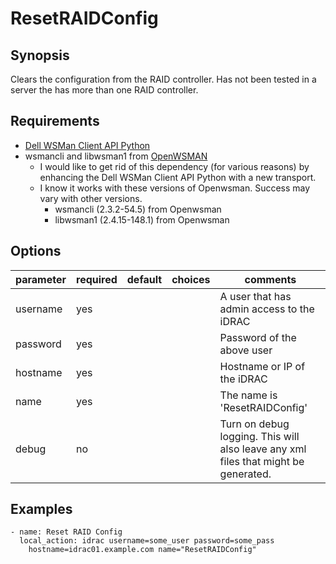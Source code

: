 # ResetRAIDConfig

## Synopsis

Clears the configuration from the RAID controller. Has not been tested in a server the has more than one RAID controller.

## Requirements

* [Dell WSMan Client API Python](https://github.com/hbeatty/dell-wsman-client-api-python)
* wsmancli and libwsman1 from [OpenWSMAN](https://openwsman.github.io/)
  * I would like to get rid of this dependency (for various reasons) by enhancing the Dell WSMan Client API Python with a new transport.
  * I know it works with these versions of Openwsman. Success may vary with other versions.
    * wsmancli (2.3.2-54.5) from Openwsman
    * libwsman1 (2.4.15-148.1) from Openwsman

## Options

| parameter  | required | default | choices   | comments                                  |
| ---------  | -------- | ------- | -------   | --------                                  |
| username   | yes      |         |           | A user that has admin access to the iDRAC |
| password   | yes      |         |           | Password of the above user                |
| hostname   | yes      |         |           | Hostname or IP of the iDRAC               |
| name       | yes      |         |           | The name is 'ResetRAIDConfig'             |
| debug      | no       |         |           | Turn on debug logging. This will also leave any xml files that might be generated. |

## Examples

```
- name: Reset RAID Config
  local_action: idrac username=some_user password=some_pass
    hostname=idrac01.example.com name="ResetRAIDConfig"
```  
